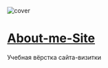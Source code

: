 ![cover](https://user-images.githubusercontent.com/98814925/161779585-cba74261-1ed0-4fa2-85c0-2ccabcde3245.png)

# <a href="https://alastaraven.github.io/About-me-Site/"> About-me-Site </a>
Учебная вёрстка сайта-визитки 
